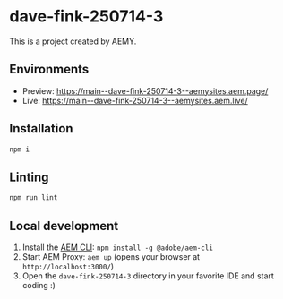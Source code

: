# dave-fink-250714-3

This is a project created by AEMY.

## Environments

- Preview: https://main--dave-fink-250714-3--aemysites.aem.page/
- Live: https://main--dave-fink-250714-3--aemysites.aem.live/

## Installation

```sh
npm i
```

## Linting

```sh
npm run lint
```

## Local development

1. Install the [AEM CLI](https://github.com/adobe/helix-cli): `npm install -g @adobe/aem-cli`
1. Start AEM Proxy: `aem up` (opens your browser at `http://localhost:3000/`)
1. Open the `dave-fink-250714-3` directory in your favorite IDE and start coding :)
